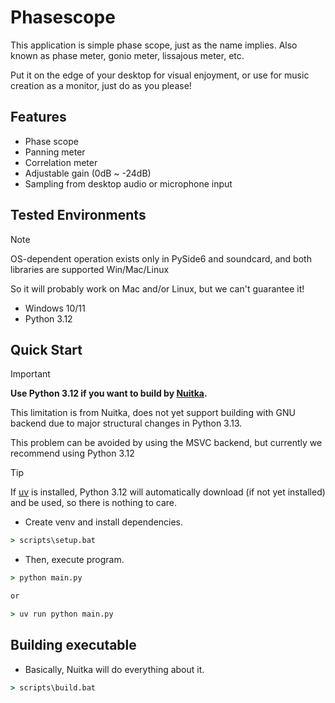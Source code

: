 # Phasescope

This application is simple phase scope, just as the name implies.
Also known as phase meter, gonio meter, lissajous meter, etc.

Put it on the edge of your desktop for visual enjoyment, or use for music creation as a monitor, just do as you please!

## Features

- Phase scope
- Panning meter
- Correlation meter
- Adjustable gain (0dB ~ -24dB)
- Sampling from desktop audio or microphone input

## Tested Environments

> [!NOTE]
> OS-dependent operation exists only in PySide6 and soundcard, and both libraries are supported Win/Mac/Linux
>
> So it will probably work on Mac and/or Linux, but we can't guarantee it!

- Windows 10/11
- Python 3.12

## Quick Start

> [!IMPORTANT]
> **Use Python 3.12 if you want to build by [Nuitka](https://github.com/Nuitka/Nuitka).**
>
> This limitation is from Nuitka, does not yet support building with GNU backend due to major structural changes in Python 3.13.
>
> This problem can be avoided by using the MSVC backend, but currently we recommend using Python 3.12

> [!TIP]
> If [uv](https://github.com/astral-sh/uv) is installed, Python 3.12 will automatically download (if not yet installed) and be used, so there is nothing to care.

- Create venv and install dependencies.

```bat
> scripts\setup.bat
```

- Then, execute program.

```bat
> python main.py

or

> uv run python main.py
```

## Building executable

- Basically, Nuitka will do everything about it.

```bat
> scripts\build.bat
```
